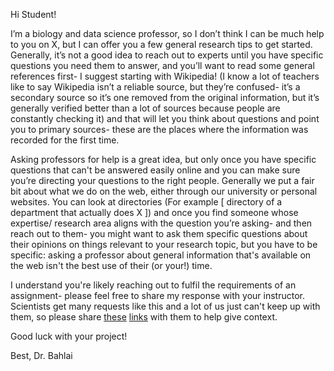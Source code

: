 Hi Student!

I’m a biology  and data science professor, so I don’t think I can be much help to you on X, but I can offer you a few general research tips to get started. Generally, it’s not a good idea to reach out to experts until you have specific questions you need them to answer, and you’ll want to read some general references first- I suggest starting with Wikipedia! (I know a lot of teachers like to say Wikipedia isn’t a reliable source, but they’re confused- it’s a secondary source so it’s one removed from the original information, but it’s generally verified better than a lot of sources because people are constantly checking it) and that will let you think about questions and point you to primary sources- these are the places where the information was recorded for the first time. 

Asking professors for help is a great idea, but only once you have specific questions that can't be answered easily online and you can make sure you’re directing your questions to the right people. Generally we put a fair bit about what we do on the web, either through our university or personal websites. You can look at directories (For example [ directory of a department that actually does  X ]) and once you find someone whose expertise/ research area aligns with the question you’re asking- and then reach out to them- you might want to ask them specific questions about their opinions on things relevant to your research topic, but you have to be specific: asking a professor about general information that's available on the web isn't the best use of their (or your!) time.

I understand you're likely reaching out to fulfil the requirements of an assignment- please feel free to share my response with your instructor. Scientists get many requests like this and a lot of us just can't keep up with them, so please share [these](https://smallpondscience.com/2015/04/13/in-which-k-12-teachers-assign-students-to-contact-an-expert/) [links](https://www.astrokatie.com/student-requests) with them to help give context.

Good luck with your project!

Best,
Dr. Bahlai


